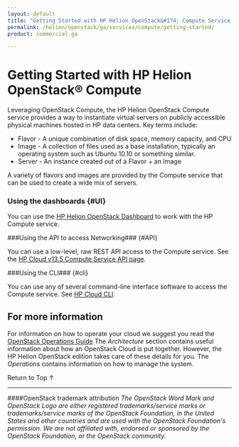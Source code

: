 ```yaml
---
layout: default
title: "Getting Started with HP Helion OpenStack&#174; Compute Service "
permalink: /helion/openstack/ga/services/compute/getting-started/
product: commercial.ga

---
```

<!--UNDER REVISION-->

# Getting Started with HP Helion OpenStack&#174; Compute #

<!-- modeled after HP Cloud Networking Getting Started (network.getting.started.md) -->

Leveraging OpenStack Compute, the HP Helion OpenStack Compute service provides a way to instantiate virtual servers on publicly accessible physical machines hosted in HP data centers. Key terms include:

- Flavor - A unique combination of disk space, memory capacity, and CPU
- Image - A collection of files used as a base installation, typically an operating system such as Ubuntu 10.10 or something similar.
- Server - An instance created out of a Flavor + an Image

A variety of flavors and images are provided by the Compute service that can be used to create a wide mix of servers.

### Using the dashboards {#UI}

You can use the [HP Helion OpenStack Dashboard](/helion/openstack/ga/services/dashboard/overview/) to work with the HP Compute service.

###Using the API to access Networking### {#API}
 
You can use a low-level, raw REST API access to the Compute service. See the [HP Cloud v13.5 Compute Service API page](/api/v13/compute).

###Using the CLI### {#cli}

You can use any of several command-line interface software to access the Compute service. See [HP Cloud CLI](/cli/).

## For more information ##

For information on how to operate your cloud we suggest you read the [OpenStack Operations Guide](http://docs.openstack.org/ops/) The *Architecture* section contains useful information about how an OpenStack Cloud is put together. However, the HP Helion OpenStack edition takes care of these details for you. The *Operations* contains information on how to manage the system.


<!-- hide me Also see the Help topics that are available in the Operational Dashboard and Administration Dashboard.  Website copies are available:

* [HP Cloud OS Operational Dashboard Help](/helion/openstack/ga/manage/operational-dashboard/)
* [HP Cloud OS Administration Dashboard Help](/helion/openstack/ga/manage/administration-dashboard/) -->

 <a href="#top" style="padding:14px 0px 14px 0px; text-decoration: none;"> Return to Top &#8593; </a>

----
####OpenStack trademark attribution
*The OpenStack Word Mark and OpenStack Logo are either registered trademarks/service marks or trademarks/service marks of the OpenStack Foundation, in the United States and other countries and are used with the OpenStack Foundation's permission. We are not affiliated with, endorsed or sponsored by the OpenStack Foundation, or the OpenStack community.*